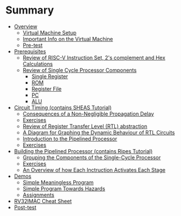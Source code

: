 # Summary

- [Overview](./0_overview.md)
    - [Virtual Machine Setup](./0.1_setup.md)
    - [Important Info on the Virtual Machine](./0.2_important_info.md)
    - [Pre-test](./0.3_pretest.md)
- [Prerequisites](./1_prerequisites.md)
    - [Review of RISC-V Instruction Set, 2's complement and Hex Calculations](./1.1_exercises.md) <!--- [Soluzioni](./1.2_soluzioni.md) -->
    - [Review of Single Cycle Processor Components](./1.3_other_prerequisites.md)
        - [Single Register](./1.4_single_register.md)
        - [ROM](./1.5_rom.md)
        - [Register File](./1.6_register_file.md)
        - [PC](./1.7_pc.md)
        - [ALU](./1.8_alu.md)
- [Circuit Timing (contains SHEAS Tutorial)](./2_timing.md)
    - [Consequences of a Non-Negligible Propagation Delay](./2.1_propagation_delay.md)
    - [Exercises](./2.2_esercizi.md) <!-- - [Solutions](./2.4_soluzioni.md) -->
    - [Review of Register Transfer Level (RTL) abstraction](./2.3_rtl.md)
    - [A Diagram for Graphing the Dynamic Behaviour of RTL Circuits](./2.5_diagramma_rtl.md)
    - [Introduction to the Pipelined Processor](./2.6_pipeline.md)
    - [Exercises](./2.7_esercizi.md) <!--- [Solutions](./2.8_soluzioni.md) -->
- [Building the Pipelined Processor (contains Ripes Tutorial)](./3_building_the_pipeline.md)
    - [Grouping the Components of the Single-Cycle Processor](./3.1_from_singlecycle.md)
    - [Exercises](./3.2_exercises.md) <!-- - [Solutions](./3.3_solutions.md) -->
    - [An Overview of how Each Inctruction Activates Each Stage](./3.4_stages.md)
- [Demos](./4_demos.md)
    - [Simple Meaningless Program](./4.1_simple_meaningless_program.md)
    - [Simple Program Towards Hazards](./4.2_towards_hazards.md)
    - [Assignments](./4.3_assignments.md)
- [RV32IMAC Cheat Sheet](./5_appendix.md)
- [Post-test](./5.1_posttest.md)